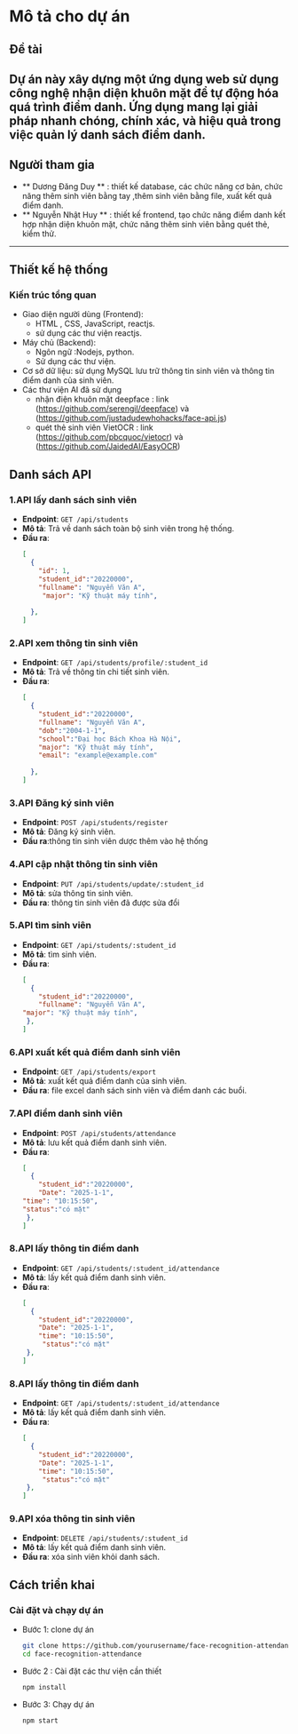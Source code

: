# Mô tả cho dự án
## Đề tài 
Dự án này xây dựng một ứng dụng web sử dụng công nghệ nhận diện khuôn mặt để tự động hóa quá trình điểm danh. Ứng dụng mang lại giải pháp nhanh chóng, chính xác, và hiệu quả trong việc quản lý danh sách điểm danh.
---

## Người tham gia
- ** Dương Đăng Duy ** : thiết kế database, các chức năng cơ bản, chức năng thêm sinh viên bằng tay ,thêm sinh viên bằng file, xuất kết quả điểm danh.
- ** Nguyễn Nhật Huy ** : thiết kế frontend, tạo chức năng điểm danh kết hợp nhận diện khuôn mặt, chức năng thêm sinh viên bằng quét thẻ, kiểm thử.

---
## Thiết kế hệ thống
### Kiến trúc tổng quan
- Giao diện người dùng (Frontend):
   - HTML , CSS, JavaScript, reactjs.
   - sử dụng các thư viện reactjs.
- Máy chủ (Backend):
   - Ngôn ngữ :Nodejs, python.
   - Sử dụng các thư viện.
- Cơ sở dữ liệu:
   sử dụng MySQL lưu trữ thông tin sinh viên và thông tin điểm danh của sinh viên.
- Các thư viện AI đã sử dụng
   - nhận điện khuôn mặt deepface : link (https://github.com/serengil/deepface) và (https://github.com/justadudewhohacks/face-api.js)
   - quét thẻ sinh viên VietOCR : link (https://github.com/pbcquoc/vietocr) và (https://github.com/JaidedAI/EasyOCR)
## Danh sách API
### 1.API lấy danh sách sinh viên
- **Endpoint**: `GET /api/students`
- **Mô tả**: Trả về danh sách toàn bộ sinh viên trong hệ thống.
- **Đầu ra**:
  ```json
  [
    {
      "id": 1,
      "student_id":"20220000",
      "fullname": "Nguyễn Văn A",
       "major": "Kỹ thuật máy tính",
      
    },
  ]
### 2.API xem thông tin sinh viên
- **Endpoint**: `GET /api/students/profile/:student_id`
- **Mô tả**: Trả về thông tin chi tiết sinh viên.
- **Đầu ra**:
  ```json
  [
    {
      "student_id":"20220000",
      "fullname": "Nguyễn Văn A",
      "dob":"2004-1-1",
      "school":"Đại học Bách Khoa Hà Nội",
      "major": "Kỹ thuật máy tính",
      "email": "example@example.com"
      
    },
  ]  
### 3.API Đăng ký sinh viên
- **Endpoint**: `POST /api/students/register`
- **Mô tả**: Đăng ký sinh viên.
- **Đầu ra**:thông tin sinh viên dược thêm vào hệ thống
  
 ### 4.API cập nhật thông tin sinh viên
- **Endpoint**: `PUT /api/students/update/:student_id`
- **Mô tả**: sửa thông tin sinh viên.
- **Đầu ra**: thông tin sinh viên đã được sửa đổi
 
### 5.API tìm sinh viên
- **Endpoint**: `GET /api/students/:student_id`
- **Mô tả**: tìm sinh viên.
- **Đầu ra**:
  ```json
  [
    {
      "student_id":"20220000",
      "fullname": "Nguyễn Văn A",
  "major": "Kỹ thuật máy tính",
   },
  ]
### 6.API xuất kết quả điểm danh sinh viên
- **Endpoint**: `GET /api/students/export`
- **Mô tả**: xuất kết quả điểm danh của sinh viên.
- **Đầu ra**: file excel danh sách sinh viên và điểm danh các buổi.
### 7.API điểm danh sinh viên
- **Endpoint**: `POST /api/students/attendance`
- **Mô tả**: lưu kết quả điểm danh sinh viên.
- **Đầu ra**:
  ```json
  [
    {
      "student_id":"20220000",
      "Date": "2025-1-1",
  "time": "10:15:50",
  "status":"có mặt"
   },
  ]
### 8.API lấy thông tin điểm danh
- **Endpoint**: `GET /api/students/:student_id/attendance`
- **Mô tả**: lấy kết quả điểm danh sinh viên.
- **Đầu ra**:
  ```json
  [
    {
      "student_id":"20220000",
      "Date": "2025-1-1",
      "time": "10:15:50",
       "status":"có mặt"
   },
  ]
### 8.API lấy thông tin điểm danh
- **Endpoint**: `GET /api/students/:student_id/attendance`
- **Mô tả**: lấy kết quả điểm danh sinh viên.
- **Đầu ra**:
  ```json
  [
    {
      "student_id":"20220000",
      "Date": "2025-1-1",
      "time": "10:15:50",
       "status":"có mặt"
   },
  ]

### 9.API xóa thông tin sinh viên
- **Endpoint**: `DELETE /api/students/:student_id`
- **Mô tả**: lấy kết quả điểm danh sinh viên.
- **Đầu ra**: xóa sinh viên khỏi danh sách.
## Cách triển khai
### Cài đặt và chạy dự án
  - Bước 1: clone dự án
    ```bash
    git clone https://github.com/yourusername/face-recognition-attendance.git
    cd face-recognition-attendance
  - Bước 2 : Cài đặt các thư viện cần thiết
    ```bash
    npm install
  - Bước 3: Chạy dự án
    ```bash
    npm start
  


